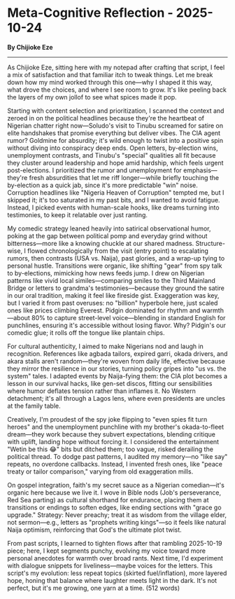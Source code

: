 # Meta-Cognitive Reflection - 2025-10-24

**By Chijioke Eze**

---

As Chijioke Eze, sitting here with my notepad after crafting that script, I feel a mix of satisfaction and that familiar itch to tweak things. Let me break down how my mind worked through this one—why I shaped it this way, what drove the choices, and where I see room to grow. It's like peeling back the layers of my own jollof to see what spices made it pop.

Starting with content selection and prioritization, I scanned the context and zeroed in on the political headlines because they're the heartbeat of Nigerian chatter right now—Soludo's visit to Tinubu screamed for satire on elite handshakes that promise everything but deliver vibes. The CIA agent rumor? Goldmine for absurdity; it's wild enough to twist into a positive spin without diving into conspiracy deep ends. Open letters, by-election wins, unemployment contrasts, and Tinubu's "special" qualities all fit because they cluster around leadership and hope amid hardship, which feels urgent post-elections. I prioritized the rumor and unemployment for emphasis—they're fresh absurdities that let me riff longer—while briefly touching the by-election as a quick jab, since it's more predictable "win" noise. Corruption headlines like "Nigeria Heaven of Corruption" tempted me, but I skipped it; it's too saturated in my past bits, and I wanted to avoid fatigue. Instead, I picked events with human-scale hooks, like dreams turning into testimonies, to keep it relatable over just ranting.

My comedic strategy leaned heavily into satirical observational humor, poking at the gap between political pomp and everyday grind without bitterness—more like a knowing chuckle at our shared madness. Structure-wise, I flowed chronologically from the visit (entry point) to escalating rumors, then contrasts (USA vs. Naija), past glories, and a wrap-up tying to personal hustle. Transitions were organic, like shifting "gear" from spy talk to by-elections, mimicking how news feeds jump. I drew on Nigerian patterns like vivid local similes—comparing smiles to the Third Mainland Bridge or letters to grandma's testimonies—because they ground the satire in our oral tradition, making it feel like fireside gist. Exaggeration was key, but I varied it from past overuses: no "billion" hyperbole here, just scaled ones like prices climbing Everest. Pidgin dominated for rhythm and warmth—about 80% to capture street-level voice—blending in standard English for punchlines, ensuring it's accessible without losing flavor. Why? Pidgin's our comedic glue; it rolls off the tongue like plantain chips.

For cultural authenticity, I aimed to make Nigerians nod and laugh in recognition. References like agbada tailors, expired garri, okada drivers, and akara stalls aren't random—they're woven from daily life, effective because they mirror the resilience in our stories, turning policy gripes into "us vs. the system" tales. I adapted events by Naija-fying them: the CIA plot becomes a lesson in our survival hacks, like gen-set discos, fitting our sensibilities where humor deflates tension rather than inflames it. No Western detachment; it's all through a Lagos lens, where even presidents are uncles at the family table.

Creatively, I'm proudest of the spy joke flipping to "even spies fit turn heroes" and the unemployment punchline with my brother's okada-to-fleet dream—they work because they subvert expectations, blending critique with uplift, landing hope without forcing it. I considered the entertainment "Wetin be this 😂" bits but ditched them; too vague, risked derailing the political thread. To dodge past patterns, I audited my memory—no "like say" repeats, no overdone callbacks. Instead, I invented fresh ones, like "peace treaty or tailor comparison," varying from old exaggeration mills.

On gospel integration, faith's my secret sauce as a Nigerian comedian—it's organic here because we live it. I wove in Bible nods (Job's perseverance, Red Sea parting) as cultural shorthand for endurance, placing them at transitions or endings to soften edges, like ending sections with "grace go upgrade." Strategy: Never preachy; treat it as wisdom from the village elder, not sermon—e.g., letters as "prophets writing kings"—so it feels like natural Naija optimism, reinforcing that God's the ultimate plot twist.

From past scripts, I learned to tighten flows after that rambling 2025-10-19 piece; here, I kept segments punchy, evolving my voice toward more personal anecdotes for warmth over broad rants. Next time, I'd experiment with dialogue snippets for liveliness—maybe voices for the letters. This script's my evolution: less repeat topics (skirted fuel/inflation), more layered hope, honing that balance where laughter meets light in the dark. It's not perfect, but it's me growing, one yarn at a time. (512 words)
